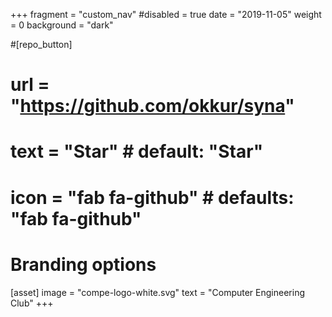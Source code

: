 +++
fragment = "custom_nav"
#disabled = true
date = "2019-11-05"
weight = 0
background = "dark"

#[repo_button]
#  url = "https://github.com/okkur/syna"
#  text = "Star" # default: "Star"
#  icon = "fab fa-github" # defaults: "fab fa-github"

# Branding options
[asset]
  image = "compe-logo-white.svg"
  text = "Computer Engineering Club"
+++
